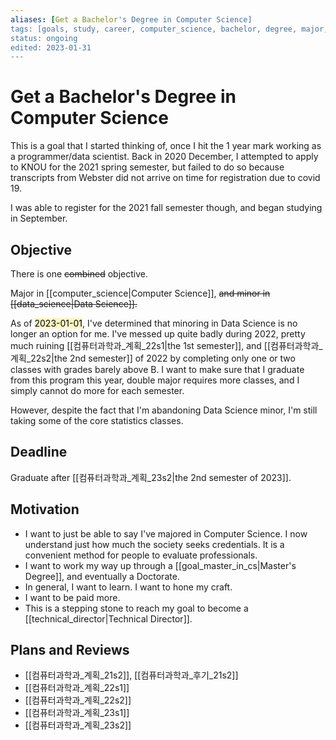 ```yaml
---
aliases: [Get a Bachelor's Degree in Computer Science]
tags: [goals, study, career, computer_science, bachelor, degree, major, work, school, undergraduate, KNOU]
status: ongoing
edited: 2023-01-31
---
```


# Get a Bachelor's Degree in Computer Science
This is a goal that I started thinking of, once I hit the 1 year mark working as a programmer/data scientist. Back in 2020 December, I attempted to apply to KNOU for the 2021 spring semester, but failed to do so because transcripts from Webster did not arrive on time for registration due to covid 19.

I was able to register for the 2021 fall semester though, and began studying in September.

## Objective
There is one ~~combined~~ objective.

Major in [[computer_science|Computer Science]], ~~and minor in [[data_science|Data Science]].~~

As of <mark style="background: #FFF3A3A6;">2023-01-01</mark>, I've determined that minoring in Data Science is no longer an option for me. I've messed up quite badly during 2022, pretty much ruining [[컴퓨터과학과_계획_22s1|the 1st semester]], and [[컴퓨터과학과_계획_22s2|the 2nd semester]] of 2022 by completing only one or two classes with grades barely above B. I want to make sure that I graduate from this program this year, double major requires more classes, and I simply cannot do more for each semester.

However, despite the fact that I'm abandoning Data Science minor, I'm still taking some of the core statistics classes.

## Deadline
Graduate after [[컴퓨터과학과_계획_23s2|the 2nd semester of 2023]].

## Motivation
- I want to just be able to say I've majored in Computer Science. I now understand just how much the society seeks credentials. It is a convenient method for people to evaluate professionals.
- I want to work my way up through a [[goal_master_in_cs|Master's Degree]], and eventually a Doctorate.
- In general, I want to learn. I want to hone my craft.
- I want to be paid more.
- This is a stepping stone to reach my goal to become a [[technical_director|Technical Director]].

## Plans and Reviews
- [[컴퓨터과학과_계획_21s2]], [[컴퓨터과학과_후기_21s2]]
- [[컴퓨터과학과_계획_22s1]]
- [[컴퓨터과학과_계획_22s2]]
- [[컴퓨터과학과_계획_23s1]]
- [[컴퓨터과학과_계획_23s2]]